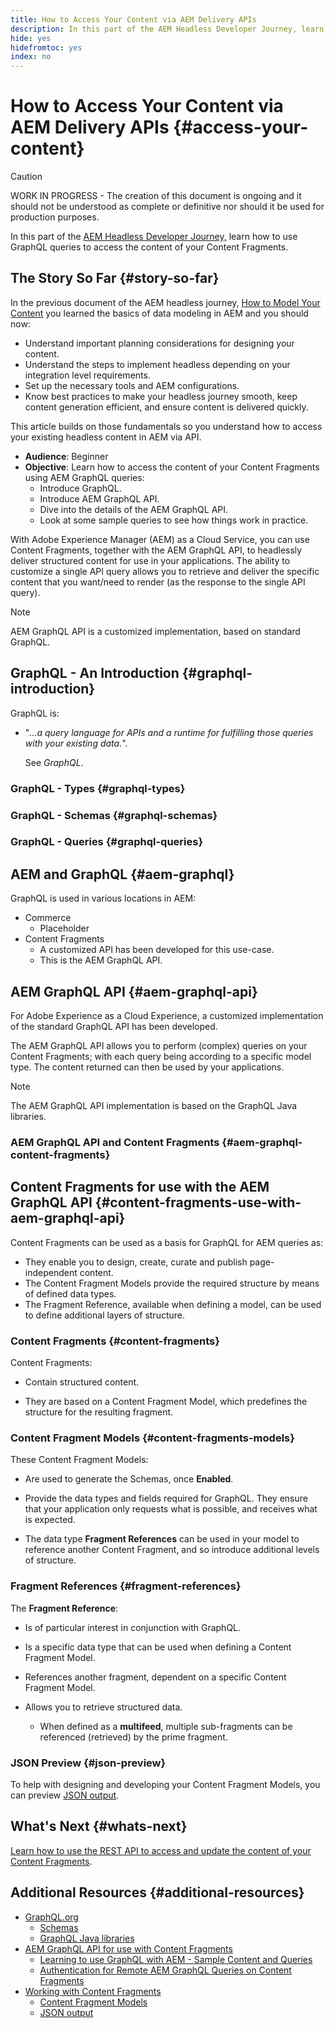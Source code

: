 ```yaml
---
title: How to Access Your Content via AEM Delivery APIs
description: In this part of the AEM Headless Developer Journey, learn how to use GraphQL queries to access your Content Fragments content.
hide: yes
hidefromtoc: yes
index: no
---
```


# How to Access Your Content via AEM Delivery APIs {#access-your-content}

>[!CAUTION]
>
>WORK IN PROGRESS - The creation of this document is ongoing and it should not be understood as complete or definitive nor should it be used for production purposes.

In this part of the [AEM Headless Developer Journey,](#overview.md) learn how to use GraphQL queries to access the content of your Content Fragments.

## The Story So Far {#story-so-far}

In the previous document of the AEM headless journey, [How to Model Your Content](model-your-content.md) you learned the basics of data modeling in AEM and you should now:

* Understand important planning considerations for designing your content.
* Understand the steps to implement headless depending on your integration level requirements.
* Set up the necessary tools and AEM configurations.
* Know best practices to make your headless journey smooth, keep content generation efficient, and ensure content is delivered quickly.

This article builds on those fundamentals so you understand how to access your existing headless content in AEM via API.

* **Audience**: Beginner
* **Objective**: Learn how to access the content of your Content Fragments using AEM GraphQL queries:
  * Introduce GraphQL.
  * Introduce AEM GraphQL API.
  * Dive into the details of the AEM GraphQL API.
  * Look at some sample queries to see how things work in practice.

With Adobe Experience Manager (AEM) as a Cloud Service, you can use Content Fragments, together with the AEM GraphQL API, to headlessly deliver structured content for use in your applications. The ability to customize a single API query allows you to retrieve and deliver the specific content that you want/need to render (as the response to the single API query).

>[!NOTE]
>AEM GraphQL API is a customized implementation, based on standard GraphQL.

## GraphQL - An Introduction {#graphql-introduction}

GraphQL is:

* "*...a query language for APIs and a runtime for fulfilling those queries with your existing data.*".

  See *GraphQL*.

### GraphQL - Types {#graphql-types}

### GraphQL - Schemas {#graphql-schemas}

### GraphQL - Queries {#graphql-queries}

## AEM and GraphQL {#aem-graphql}

GraphQL is used in various locations in AEM:

* Commerce
  * Placeholder
* Content Fragments
  * A customized API has been developed for this use-case.
  * This is the AEM GraphQL API.

## AEM GraphQL API {#aem-graphql-api}

For Adobe Experience as a Cloud Experience, a customized implementation of the standard GraphQL API has been developed.

The AEM GraphQL API allows you to perform (complex) queries on your Content Fragments; with each query being according to a specific model type. The content returned can then be used by your applications.

>[!NOTE]
>
>The AEM GraphQL API implementation is based on the GraphQL Java libraries.

### AEM GraphQL API and Content Fragments {#aem-graphql-content-fragments}

## Content Fragments for use with the AEM GraphQL API {#content-fragments-use-with-aem-graphql-api}

Content Fragments can be used as a basis for GraphQL for AEM queries as:

* They enable you to design, create, curate and publish page-independent content.
* The Content Fragment Models provide the required structure by means of defined data types.
* The Fragment Reference, available when defining a model, can be used to define additional layers of structure.

### Content Fragments {#content-fragments}

Content Fragments:

* Contain structured content.

* They are based on a Content Fragment Model, which predefines the structure for the resulting fragment.
  
### Content Fragment Models {#content-fragments-models}

These Content Fragment Models:

* Are used to generate the Schemas, once **Enabled**.

* Provide the data types and fields required for GraphQL. They ensure that your application only requests what is possible, and receives what is expected.

* The data type **Fragment References** can be used in your model to reference another Content Fragment, and so introduce additional levels of structure.

### Fragment References {#fragment-references}

The **Fragment Reference**:

* Is of particular interest in conjunction with GraphQL.

* Is a specific data type that can be used when defining a Content Fragment Model.

* References another fragment, dependent on a specific Content Fragment Model.

* Allows you to retrieve structured data.

  * When defined as a **multifeed**, multiple sub-fragments can be referenced (retrieved) by the prime fragment.

### JSON Preview {#json-preview}

To help with designing and developing your Content Fragment Models, you can preview [JSON output](/help/assets/content-fragments/content-fragments-json-preview.md).

## What's Next {#whats-next}

[Learn how to use the REST API to access and update the content of your Content Fragments](/help/implementing/developing/headless-journey/update-your-content.md).

## Additional Resources {#additional-resources}

* [GraphQL.org](https://graphql.org)
  * [Schemas](https://graphql.org/learn/schema/)
  * [GraphQL Java libraries](https://graphql.org/code/#java)
* [AEM GraphQL API for use with Content Fragments](/help/assets/content-fragments/graphql-api-content-fragments.md)
  * [Learning to use GraphQL with AEM - Sample Content and Queries](/help/assets/content-fragments/content-fragments-graphql-samples.md)
  * [Authentication for Remote AEM GraphQL Queries on Content Fragments](/help/assets/content-fragments/graphql-authentication-content-fragments.md)
* [Working with Content Fragments](/help/assets/content-fragments/content-fragments.md)
  * [Content Fragment Models](/help/assets/content-fragments/content-fragments-models.md)
  * [JSON output](/help/assets/content-fragments/content-fragments-json-preview.md)
